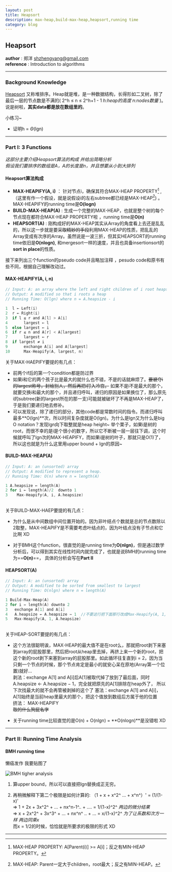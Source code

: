 ```yaml
---
layout: post
title: Heapsort
description: max-heap,build-max-heap,heapsort,running time
category: blog
---
```


## Heapsort
**author** : 郑洋   shzhengyang@gmail.com   
**reference** : Introduction to algorithms 

***

### Background Knowledge

[Heapsort](https://zh.wikipedia.org/wiki/%E5%A0%86%E6%8E%92%E5%BA%8F) 又称堆排序。Heap就是堆，是一种数据结构，长得形如二叉树，除了最后一层的节点数是不满的( 2^h ≤ n ≤ 2^h+1 - 1   *h:heap的高度 n:nodes数量* )。说是树啦，**其实data都是放在数组里的**。 

小练习~   
- 证明h = $\Theta$(lgn)  
  

***

### Part I:    3 Functions

*这部分主要介绍Heapsort算法的构成 并给出简略分析*  
*假设我们要排序的数组是A，A的长度是n，并且想要从小到大排列*  

#### Heapsort算法构成

- **MAX-HEAPIFY(A, i)** ： 针对节点i，确保其符合MAX-HEAP PROPERTY[^1]  , （这里有作一个假设，就是说假设i的左右subtree都已经是MAX-HEAP[^2]) 。 MAX-HEAPIFY的running time是**O(logn)**  
- **BUILD-MAX-HEAP(A)**  :   生成一个完整的MAX-HEAP，也就是整个树的每个节点现在都符合MAX-HEAP PROPERTY啦 ，running time是**O(n)**  
- **HEAPSORT(A)**  : 刚构成好的MAX-HEAP其实从Array的角度看上去还是乱乱的，所以这一步就是要~~采取精妙的手段~~利用MAX-HEAP的性质，把乱乱的Array变成有次序的Array。虽然说是一波三折，但其实HEAPSORT的running time依旧是**O(nlogn)**, 和mergesort一样的速度，并且也具备insertionsort的**sort in place**的性质。  




接下来列出三个function的pseudo code并且略加注释 ，pesudo code和原书有些不同，根据自己理解改动过。  

#### MAX-HEAPIFY(A, i, n)  
  


```c
// Input: A: an array where the left and right children of i root heaps (but i may not), i: an array index   n:heapsize
// Output: A modified so that i roots a heap  
// Running Time: O(lgn) where n = A.heapsize - i    

1  l ← Left(i)   
2  r ← Right(i)   
3  if l ≤ r and A[l] > A[i]  
4  		largest ← l  
5  else largest ← i  
6  if r ≤ n and A[r] < A[largest]  
7  		largest ← r 
8  if largest ≠ i    
9  		exchange A[i] and A[largest]  
10 	 	Max-Heapify(A, largest, n)    

```

关于MAX-HAEPIFY要提的有几点：

- 前两个if后的第一个condition都是防过界  
- 如果i和它的两个孩子比是最大的就什么也不错，不是的话就麻烦了。~~要褫夺i的largest称号，封给别人，然后再把i打入冷宫。~~ 如果不是i不是最大的那个，就要交换i和最大的那个，并且递归呼叫，递归的原因是如果换位了，那么原先i的subtree(新的largest所在的那一支)可能就被破坏了不再是MAX-HEAP了，于是我们要递归地去修补。
- 可以发现说，除了递归的部分，其他code都是常数时间的指令。而递归呼叫最多**O(lgn)**次，所以时间复杂度就是O(lgn)。为什么是lgn又为什么是big O notation？发现lgn向下取整就是heap height~ 举个栗子，如果i是树的root，而很不幸的是i是个很小的数字，所以它不断被一层一层往下调，这个时候就呼叫了lgn次的MAX-HEAPIFY，而如果i是树的叶子，那就只是O(1)了，所以这也就是为什么这里用upper bound + lgn的原因~    


  

#### BUILD-MAX-HEAP(A)  
   


```c
// Input: A: an (unsorted) array  
// Output: A modified to represent a heap.  
// Running Time: O(n) where n = length(A)  

1 A.heapsize ← length(A)  
2 for i ← length(A)/2  downto 1  
3	 Max-Heapify(A, i, A.heapsize)  
  
```

关于BUILD-MAX-HAEP要提的有几点： 

- 为什么是从中间数组中间位置开始的。因为非叶结点个数就是总的节点数除以2取整，MAX-HEAPIFY是不需要考虑叶结点的，因为叶结点没有子节点和它比啊 XD  

- 对于BMH这个function，很直觉的是running time为**O(nlgn)**，但是通过数学分析后，可以得到其实在线性时间内就完成了，也就是说BMH的running time为==**O(n)**==， 具体的分析会写在**Part II**  
  

#### HEAPSORT(A)    
   


``` c
// Input: A: an (unsorted) array  
// Output: A modified to be sorted from smallest to largest  
// Running Time: O(nlgn) where n = length(A)  

1 Build-Max-Heap(A)  
2 for i = length(A) downto 2  
3 	exchange A[1] and A[i]  
4 	A.heapsize ← A.heapsize − 1  //不要这行把下面那行改成Max-Heapify(A, 1, i-1)也没问题 
5 	Max-Heapify(A, 1, A.heapsize)  
  
```

关于HEAP-SORT要提的有几点： 

- 这个方法很聪明诶，MAX-HEAP的最大值不是在root么，那就把root剥下来塞到array的屁股那里，然后把root从heap里去掉，再挤上来一个新的root，把这个新的root剥下来塞到array的屁股那里。如此循环往复直到i = 2，因为当只剩一个节点的时候，那个节点肯定是最小的就安心呆在原地(Array第一个位置)就好…  
  剥法：exchange A[1] and A[i]后A[1]被取代掉了放到了最后面，同时A.heapsize ← A.heapsize − 1，完全就把原先的A[1]排除在heap外了， 所以下次找最大的就不会再管被剥掉的这个了 
  塞法：exchange A[1] and A[i]，A[1]始终是当前heap里最大的那个，把这个值放到数组后方属于他的位置  
  挤法： MAX-HEAPIFY   
  ~~取的什么狗屁名字~~  

- 关于running time比较直觉的是O(n) + O(nlgn) = **O(nlogn)**是没错啦 XD   


***

### Part II:   Running Time Analysis  

#### BMH running time  

懒癌发作 我要贴图了   

![BMH tigher analysis](../../images/postImages/heapsort/BMH.png)

1. 算upper bound，所以可以直接把lgn替换成正无穷。  

2. 再稍微解释下第二个极限是如何计算的: 
   （1 + x + x^2^ … + x^n^）' = (1/(1- x)'  
   =>  1 + 2x + 3x^2^ + … + nx^n-1^.. + …. = 1/(1-x)^2^    *两边的微分结果*  
   =>  x + 2x^2^ + 3x^3^ + … + nx^n^ .. + … = x/(1-x)^2^     *为了让系数和次方一样 两边同乘x*  
   而x = 1/2的时候，恰恰就是所要求的极限的形式 XD  
 



  
---

[^1]: MAX-HEAP PROPERTY: A[Parent(i)] >= A[i]；反之有MIN-HEAP PROPERTY。
[^2]: MAX-HEAP: Parent一定大于children，root最大；反之有MIN-HEAP。





